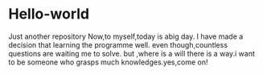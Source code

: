 # Hello-world
Just another repository
Now,to myself,today is abig day. I have made a decision that learning the programme well. even though,countless questions are waiting me to solve.
but ,where is a will there is a way.i want to be someone who grasps much knowledges.yes,come on!
